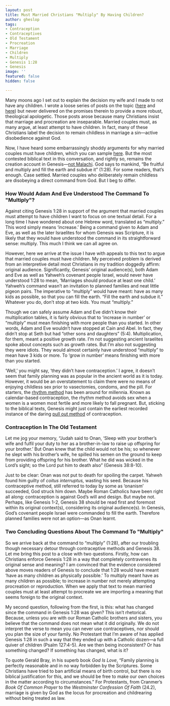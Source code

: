 ```yaml
---
layout: post
title: Must Married Christians "Multiply" By Having Children?
author: gheslop
tags:
- Contraception
- Contraceptives
- Old Testament
- Procreation
- Marriage
- Children
- Multiply
- Genesis 1:28
- Genesis
image: ''
featured: false
hidden: false

---
```

Many moons ago I set out to explain the decision my wife and I made to not have any children. I wrote a loose series of posts on the topic ([here](https://rekindle.co.za/content/responding-to-challies-is-it-okay-to-deliberately-not-have-children/ "Must Married Christians Have Children?") and [here](https://rekindle.co.za/content/doodle-childlessness-and-the-sovereignty-of-god/ "Children And God's Sovereignty")) but never delivered on the promises therein to provide a more robust, theological apologetic. Those posts arose because many Christians insist that marriage and procreation are inseparable. Married couples must, as many argue, at least attempt to have children. In fact, many of these Christians label the decision to remain childless in marriage a sin—active disobedience against God.

Now, I have heard some embarrassingly shoddy arguments for why married couples must have children, which you can sample [here](https://rekindle.co.za/content/unconvincing-arguments-for-why-married-couples-must-have-children/ "Unconvincing Arguments Insistent On Childbearing"). But the most contested biblical text in this conversation, and rightly so, remains the creation account in Genesis—[not Malachi](http://www.rekindle.co.za/content/malachi-on-divorce-godly-offspring-and-the-gospel/ "Does God Require Godly Offspring?"). God says to mankind, “Be fruitful and multiply and fill the earth and subdue it” (1:28). For some readers, that’s enough. Case settled. Married couples who deliberately remain childless are disobeying a direct command from God. But I beg to differ.

### How Would Adam And Eve Understood The Command To "Multiply"?

Against citing Genesis 1:28 in support of the argument that married couples must attempt to have children I want to focus on one textual detail. For a long time I have wondered about one Hebrew word, translated as “multiply.” This word simply means ‘increase.’ Being a command given to Adam and Eve, as well as the later Israelites for whom Genesis was Scripture, it is likely that they would have understood the command in its straightforward sense: multiply. This much I think we can all agree on.

However, here we arrive at the issue I have with appeals to this text to argue that married couples must have children. My perceived problem is derived from an interpretive detail most Christians in my tradition doggedly affirm: original audience. Significantly, Genesis’ original audience(s), both Adam and Eve as well as Yahweh’s covenant people Israel, would never have understood 1:28 to mean, ‘Marriages should produce at least one child.’ Yahweh’s command wasn’t an invitation to planned families and neat little pigeon pairs. The imperative to “multiply” would have meant: have as many kids as possible, so that you can fill the earth. “Fill the earth and subdue it.” Whatever you do, don’t stop at two kids. You must “multiply.”

Though we can safely assume Adam and Eve didn’t know their multiplication tables, it is fairly obvious that to ‘increase in number’ or “multiply” must mean finishing with more people than you started. In other words, Adam and Eve wouldn’t have stopped at Cain and Abel. In fact, they didn’t stop at Seth but had “other sons and daughters” (5:4). Multiplication, for them, meant a positive growth rate. I’m not suggesting ancient Israelites spoke about concepts such as growth rates. But I’m also not suggesting they were idiots. They would almost certainly have understood “multiply” to mean have 3 kids or more. To ‘grow in number’ means finishing with more than you started.

‘Well,’ you might say, ‘they didn’t have contraception.’ I agree, it doesn’t seem that family planning was as popular in the ancient world as it is today. However, it would be an overstatement to claim there were no means of enjoying childless sex prior to vasectomies, condoms, and the pill. For starters, the [rhythm method](https://en.wikipedia.org/wiki/Calendar-based_contraceptive_methods "Calendar Based Contraception") has been around for millennia. Known as calendar-based contraception, the rhythm method avoids sex when a women is a women most fertile and more likely to fall pregnant. But, sticking to the biblical texts, Genesis might just contain the earliest recorded instance of the daring [pull out method](https://en.wikipedia.org/wiki/Coitus_interruptus "Coitus Interruptus") of contraception.

### Contraception In The Old Testament

Let me jog your memory, “Judah said to Onan, ‘Sleep with your brother’s wife and fulfil your duty to her as a brother-in-law to raise up offspring for your brother.’ But Onan knew that the child would not be his; so whenever he slept with his brother’s wife, he spilled his semen on the ground to keep from providing offspring for his brother. What he did was wicked in the Lord’s sight; so the Lord put him to death also” (Genesis 38:8-10).

Just to be clear: Onan was not put to death for spoiling the carpet. Yahweh found him guilty of _coitus interruptus,_ wasting his seed. Because his contraceptive method, still referred to today by some as ‘onanism’ succeeded, God struck him down. Maybe Roman Catholics have been right all along: contraception is against God’s will and design. But maybe not. Perhaps, like Genesis 1-2, Genesis 38 should be read first and foremost within its original context(s), considering its original audience(s). In Genesis, God’s covenant people Israel were commanded to fill the earth. Therefore planned families were not an option—as Onan learnt.

### Two Concluding Questions About The Command To "Multiply"

So we arrive back at the command to “multiply” (1:28), after our troubling though necessary detour through contraceptive methods and Genesis 38. Let me bring this post to a close with two questions. Firstly, how can Christians enforce Genesis 1:28 in a way that completely contravenes its original sense and meaning? I am convinced that the evidence considered above moves readers of Genesis to conclude that 1:28 would have meant ‘have as many children as physically possible.’ To multiply meant have as many children as possible; to increase in number not merely attempting procreation or reproduction. When we apply that text to mean married couples must at least attempt to procreate we are importing a meaning that seems foreign to the original context.

My second question, following from the first, is this: what has changed since the command in Genesis 1:28 was given? This isn’t rhetorical. Because, unless you are with our Roman Catholic brothers and sisters, you believe that the command does not mean what it did originally. We do not interpret the verse to mean you can never use contraceptives, nor should you plan the size of your family. No Protestant that I’m aware of has applied Genesis 1:28 in such a way that they ended up with a Catholic dozen—a full quiver of children (Psalm 127:4-5). Are we then being inconsistent? Or has something changed? If something has changed, what is it?

To quote Gerald Bray, in his superb book _God Is Love_, “Family planning is perfectly reasonable and in no way forbidden by the Scriptures. Some Christians have tried to ban artificial means of birth control, but there is no biblical justification for this, and we should be free to make our own choices in the matter according to circumstances.” For Protestants, from Cranmer’s _Book Of Common Prayer_ to the _Westminster Confession Of Faith_ (24.2), marriage is given by God as the locus for procreation and childrearing without being treated as law.